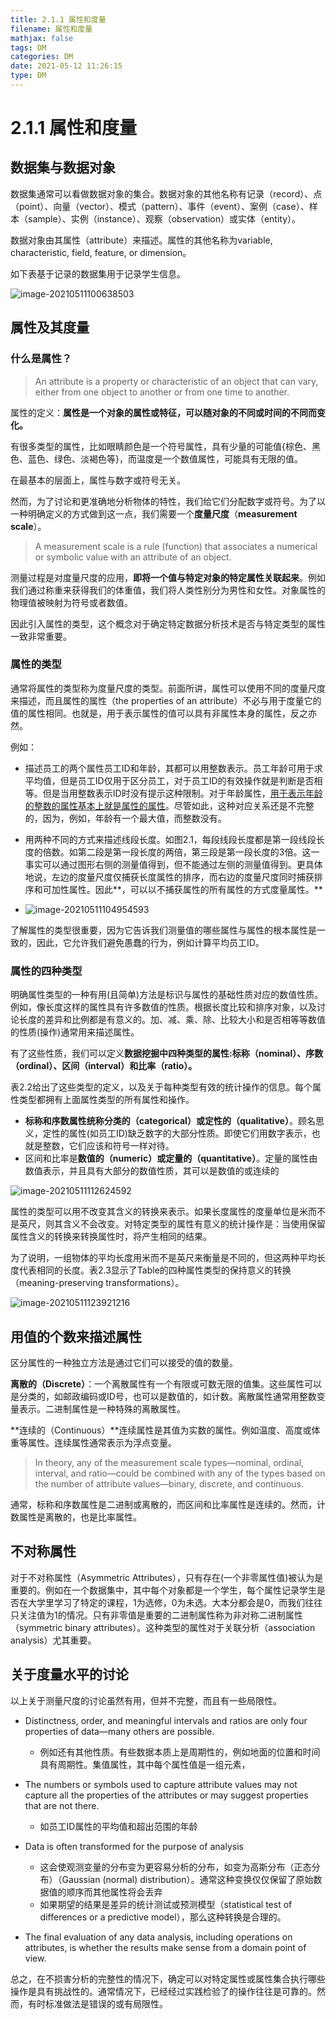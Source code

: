 ```yaml
---
title: 2.1.1 属性和度量
filename: 属性和度量
mathjax: false
tags: DM
categories: DM
date: 2021-05-12 11:26:15
type: DM
---
```

# 2.1.1 属性和度量

## 数据集与数据对象

数据集通常可以看做数据对象的集合。数据对象的其他名称有记录（record）、点（point）、向量（vector）、模式（pattern）、事件（event）、案例（case）、样本（sample）、实例（instance）、观察（observation）或实体（entity）。

数据对象由其属性（attribute）来描述。属性的其他名称为variable, characteristic, field, feature, or dimension。

<!--more -->

如下表基于记录的数据集用于记录学生信息。

![image-20210511100638503](1-Attributes%20and%20Measurement/image-20210511100638503.png)

## 属性及其度量

### 什么是属性？

> An attribute is a property or characteristic of an object that can
> vary, either from one object to another or from one time to
> another.

属性的定义：**属性是一个对象的属性或特征，可以随对象的不同或时间的不同而变化。**

有很多类型的属性，比如眼睛颜色是一个符号属性，具有少量的可能值{棕色、黑色、蓝色、绿色、淡褐色等}，而温度是一个数值属性，可能具有无限的值。

在最基本的层面上，属性与数字或符号无关。

然而，为了讨论和更准确地分析物体的特性，我们给它们分配数字或符号。为了以一种明确定义的方式做到这一点，我们需要一个**度量尺度**（**measurement scale**）。

> A measurement scale is a rule (function) that associates a numerical or symbolic value with an attribute of an object.

测量过程是对度量尺度的应用，**即将一个值与特定对象的特定属性关联起来**。例如我们通过称重来获得我们的体重值，我们将人类性别分为男性和女性。对象属性的物理值被映射为符号或者数值。

因此引入属性的类型，这个概念对于确定特定数据分析技术是否与特定类型的属性一致非常重要。

### 属性的类型

通常将属性的类型称为度量尺度的类型。前面所讲，属性可以使用不同的度量尺度来描述，而且属性的属性（the properties of an attribute）不必与用于度量它的值的属性相同。也就是，用于表示属性的值可以具有非属性本身的属性，反之亦然。

例如：

- 描述员工的两个属性员工ID和年龄，其都可以用整数表示。员工年龄可用于求平均值，但是员工ID仅用于区分员工，对于员工ID的有效操作就是判断是否相等。但是当用整数表示ID时没有提示这种限制。对于年龄属性，<u>用于表示年龄的整数的属性基本上就是属性的属性</u>。尽管如此，这种对应关系还是不完整的，因为，例如，年龄有一个最大值，而整数没有。

- 用两种不同的方式来描述线段长度。如图2.1，每段线段长度都是第一段线段长度的倍数。如第二段是第一段长度的两倍，第三段是第一段长度的3倍。这一事实可以通过图形右侧的测量值得到，但不能通过左侧的测量值得到。更具体地说，左边的度量尺度仅捕获长度属性的排序，而右边的度量尺度同时捕获排序和可加性属性。因此**，可以以不捕获属性的所有属性的方式度量属性。**
- ![image-20210511104954593](1-Attributes%20and%20Measurement/image-20210511104954593.png)

了解属性的类型很重要，因为它告诉我们测量值的哪些属性与属性的根本属性是一致的，因此，它允许我们避免愚蠢的行为，例如计算平均员工ID。

### 属性的四种类型

明确属性类型的一种有用(且简单)方法是标识与属性的基础性质对应的数值性质。例如，像长度这样的属性具有许多数值的性质。根据长度比较和排序对象，以及讨论长度的差异和比例都是有意义的。加、减、乘、除、比较大小和是否相等等数值的性质(操作)通常用来描述属性。

有了这些性质，我们可以定义**数据挖掘中四种类型的属性:标称（nominal）、序数（ordinal）、区间（interval）和比率（ratio）。**

表2.2给出了这些类型的定义，以及关于每种类型有效的统计操作的信息。每个属性类型都拥有上面属性类型的所有属性和操作。

- **标称和序数属性统称分类的（categorical）或定性的（qualitative）**。顾名思义，定性的属性(如员工ID)缺乏数字的大部分性质。即使它们用数字表示，也就是整数，它们应该和符号一样对待。
- 区间和比率是**数值的（numeric）或定量的（quantitative）**。定量的属性由数值表示，并且具有大部分的数值性质，其可以是数值的或连续的

![image-20210511112624592](1-Attributes%20and%20Measurement/image-20210511112624592.png)

属性的类型可以用不改变其含义的转换来表示。如果长度属性的度量单位是米而不是英尺，则其含义不会改变。对特定类型的属性有意义的统计操作是：当使用保留属性含义的转换来转换属性时，将产生相同的结果。

为了说明，一组物体的平均长度用米而不是英尺来衡量是不同的，但这两种平均长度代表相同的长度。表2.3显示了Table的四种属性类型的保持意义的转换（meaning-preserving transformations）。

![image-20210511123921216](1-Attributes%20and%20Measurement/image-20210511123921216.png)

## 用值的个数来描述属性

区分属性的一种独立方法是通过它们可以接受的值的数量。

**离散的（Discrete）**：一个离散属性有一个有限或可数无限的值集。这些属性可以是分类的，如邮政编码或ID号，也可以是数值的，如计数。离散属性通常用整数变量表示。二进制属性是一种特殊的离散属性。

**连续的（Continuous）**连续属性是其值为实数的属性。例如温度、高度或体重等属性。连续属性通常表示为浮点变量。

> In theory, any of the measurement scale types—nominal, ordinal, interval, and ratio—could be combined with any of the types based on the number of attribute values—binary, discrete, and continuous.

通常，标称和序数属性是二进制或离散的，而区间和比率属性是连续的。然而，计数属性是离散的，也是比率属性。

## 不对称属性

对于不对称属性（Asymmetric Attributes），只有存在(一个非零属性值)被认为是重要的。例如在一个数据集中，其中每个对象都是一个学生，每个属性记录学生是否在大学里学习了特定的课程，1为选修，0为未选。大本分都会是0，而我们往往只关注值为1的情况。只有非零值是重要的二进制属性称为非对称二进制属性（symmetric
binary attributes）。这种类型的属性对于关联分析（association analysis）尤其重要。

## 关于度量水平的讨论

以上关于测量尺度的讨论虽然有用，但并不完整，而且有一些局限性。

- Distinctness, order, and meaningful intervals and ratios are only four properties of data—many others are possible.
  - 例如还有其他性质。有些数据本质上是周期性的，例如地面的位置和时间具有周期性。集值属性，其中每个属性值是一组元素，
- The numbers or symbols used to capture attribute values may not capture all the properties of the attributes or may suggest properties that are not there.
  - 如员工ID属性的平均值和超出范围的年龄
- Data is often transformed for the purpose of analysis
  - 这会使观测变量的分布变为更容易分析的分布，如变为高斯分布（正态分布）（Gaussian (normal) distribution）。通常这种变换仅仅保留了原始数据值的顺序而其他属性将会丢弃
  - 如果期望的结果是差异的统计测试或预测模型（statistical test of differences or a predictive model），那么这种转换是合理的。

- The final evaluation of any data analysis, including operations on attributes, is whether the results make sense from a domain point of view.

总之，在不损害分析的完整性的情况下，确定可以对特定属性或属性集合执行哪些操作是具有挑战性的。通常情况下，已经经过实践检验了的操作往往是可靠的。然而，有时标准做法是错误的或有局限性。

